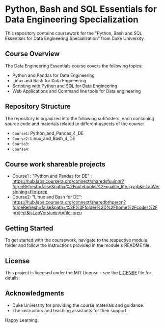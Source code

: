 # Python, Bash and SQL Essentials for Data Engineering Specialization

This repository contains coursework for the "Python, Bash and SQL Essentials for Data Engineering Specialization" from Duke University.

## Course Overview

The Data Engineering Essentials course covers the following topics:
- Python and Pandas for Data Engineering
- Linux and Bash for Data Engineering
- Scripting with Python and SQL for Data Engineering
- Web Applications and Command line tools for Data engineering

## Repository Structure

The repository is organized into the following subfolders, each containing source code and materials related to different aspects of the course:

- `Course1`: Python_and_Pandas_4_DE
- `Course2`: Linux_and_Bash_4_DE
- `Course3`: 
- `Course4`: 

## Course work shareable projects

- Course1 : "Python and Pandas for DE" : https://hub.labs.coursera.org/connect/sharedsfuuinor?forceRefresh=false&path=%2Fnotebooks%2Fquality_life.ipynb&isLabVersioning=file-prep
- Course2: "Linux and Bash for DE": https://hub.labs.coursera.org/connect/sharedbrhpercn?forceRefresh=false&path=%2F%3Ffolder%3D%2Fhome%2Fcoder%2Fproject&isLabVersioning=file-prep


## Getting Started

To get started with the coursework, navigate to the respective module folder and follow the instructions provided in the module's README file.

## License

This project is licensed under the MIT License - see the [LICENSE](LICENSE) file for details.

## Acknowledgments

- Duke University for providing the course materials and guidance.
- The instructors and teaching assistants for their support.

Happy Learning!


